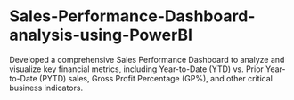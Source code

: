 # Sales-Performance-Dashboard-analysis-using-PowerBI
Developed a comprehensive Sales Performance Dashboard to analyze and visualize key financial metrics, including Year-to-Date (YTD) vs. Prior Year-to-Date (PYTD) sales, Gross Profit Percentage (GP\%), and other critical business indicators.
